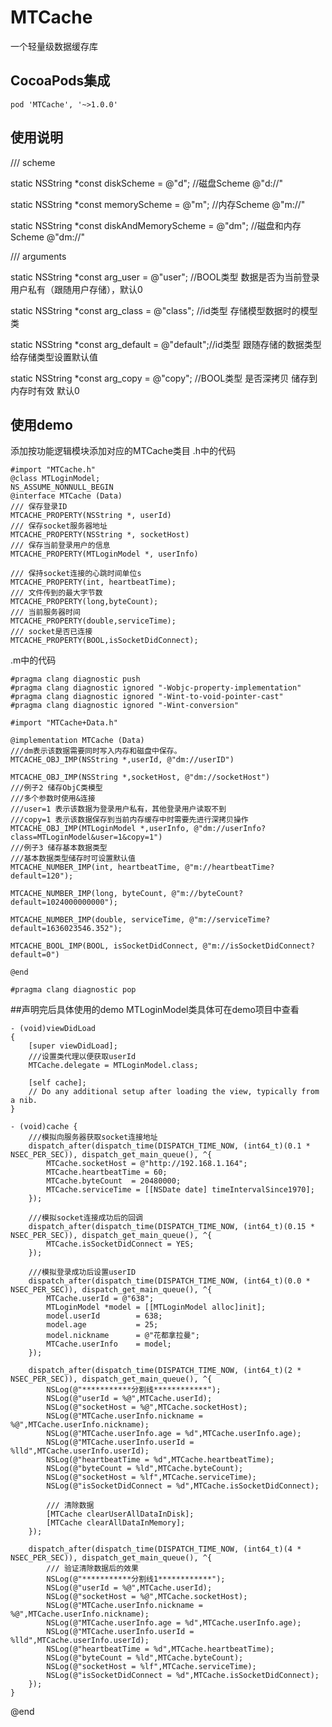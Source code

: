 # MTCache
一个轻量级数据缓存库

## CocoaPods集成
```
pod 'MTCache', '~>1.0.0'
```
## 使用说明

/// scheme  

static NSString *const diskScheme          = @"d";  //磁盘Scheme @"d://"  

static NSString *const memoryScheme        = @"m";  //内存Scheme @"m://"  

static NSString *const diskAndMemoryScheme = @"dm"; //磁盘和内存Scheme @"dm://"  

/// arguments  

static NSString *const arg_user    = @"user";   //BOOL类型 数据是否为当前登录用户私有（跟随用户存储），默认0  

static NSString *const arg_class   = @"class";  //id类型 存储模型数据时的模型类  

static NSString *const arg_default = @"default";//id类型 跟随存储的数据类型 给存储类型设置默认值  

static NSString *const arg_copy    = @"copy";   //BOOL类型 是否深拷贝 储存到内存时有效 默认0  


## 使用demo
添加按功能逻辑模块添加对应的MTCache类目
.h中的代码
```
#import "MTCache.h"
@class MTLoginModel;
NS_ASSUME_NONNULL_BEGIN
@interface MTCache (Data)
/// 保存登录ID
MTCACHE_PROPERTY(NSString *, userId)
/// 保存socket服务器地址
MTCACHE_PROPERTY(NSString *, socketHost)
/// 保存当前登录用户的信息
MTCACHE_PROPERTY(MTLoginModel *, userInfo)

/// 保持socket连接的心跳时间单位s
MTCACHE_PROPERTY(int, heartbeatTime);
/// 文件传到的最大字节数
MTCACHE_PROPERTY(long,byteCount);
/// 当前服务器时间
MTCACHE_PROPERTY(double,serviceTime);
/// socket是否已连接
MTCACHE_PROPERTY(BOOL,isSocketDidConnect);
```
.m中的代码
```
#pragma clang diagnostic push
#pragma clang diagnostic ignored "-Wobjc-property-implementation"
#pragma clang diagnostic ignored "-Wint-to-void-pointer-cast"
#pragma clang diagnostic ignored "-Wint-conversion"

#import "MTCache+Data.h"

@implementation MTCache (Data)
///dm表示该数据需要同时写入内存和磁盘中保存。
MTCACHE_OBJ_IMP(NSString *,userId, @"dm://userID")

MTCACHE_OBJ_IMP(NSString *,socketHost, @"dm://socketHost")
///例子2 储存ObjC类模型
///多个参数时使用&连接
///user=1 表示该数据为登录用户私有，其他登录用户读取不到
///copy=1 表示该数据保存到当前内存缓存中时需要先进行深拷贝操作
MTCACHE_OBJ_IMP(MTLoginModel *,userInfo, @"dm://userInfo?class=MTLoginModel&user=1&copy=1")
///例子3 储存基本数据类型
///基本数据类型储存时可设置默认值
MTCACHE_NUMBER_IMP(int, heartbeatTime, @"m://heartbeatTime?default=120");

MTCACHE_NUMBER_IMP(long, byteCount, @"m://byteCount?default=1024000000000");

MTCACHE_NUMBER_IMP(double, serviceTime, @"m://serviceTime?default=1636023546.352");

MTCACHE_BOOL_IMP(BOOL, isSocketDidConnect, @"m://isSocketDidConnect?default=0")

@end

#pragma clang diagnostic pop
```

##声明完后具体使用的demo
MTLoginModel类具体可在demo项目中查看
```
- (void)viewDidLoad
{
    [super viewDidLoad];
    ///设置类代理以便获取userId
    MTCache.delegate = MTLoginModel.class;
    
    [self cache];
	// Do any additional setup after loading the view, typically from a nib.
}

- (void)cache {
    ///模拟向服务器获取socket连接地址
    dispatch_after(dispatch_time(DISPATCH_TIME_NOW, (int64_t)(0.1 * NSEC_PER_SEC)), dispatch_get_main_queue(), ^{
        MTCache.socketHost = @"http://192.168.1.164";
        MTCache.heartbeatTime = 60;
        MTCache.byteCount  = 20480000;
        MTCache.serviceTime = [[NSDate date] timeIntervalSince1970];
    });
    
    ///模拟socket连接成功后的回调
    dispatch_after(dispatch_time(DISPATCH_TIME_NOW, (int64_t)(0.15 * NSEC_PER_SEC)), dispatch_get_main_queue(), ^{
        MTCache.isSocketDidConnect = YES;
    });
    
    ///模拟登录成功后设置userID
    dispatch_after(dispatch_time(DISPATCH_TIME_NOW, (int64_t)(0.0 * NSEC_PER_SEC)), dispatch_get_main_queue(), ^{
        MTCache.userId = @"638";
        MTLoginModel *model = [[MTLoginModel alloc]init];
        model.userId        = 638;
        model.age           = 25;
        model.nickname      = @"花都拿拉曼";
        MTCache.userInfo    = model;
    });
    
    dispatch_after(dispatch_time(DISPATCH_TIME_NOW, (int64_t)(2 * NSEC_PER_SEC)), dispatch_get_main_queue(), ^{
        NSLog(@"***********分割线************");
        NSLog(@"userId = %@",MTCache.userId);
        NSLog(@"socketHost = %@",MTCache.socketHost);
        NSLog(@"MTCache.userInfo.nickname = %@",MTCache.userInfo.nickname);
        NSLog(@"MTCache.userInfo.age = %d",MTCache.userInfo.age);
        NSLog(@"MTCache.userInfo.userId = %lld",MTCache.userInfo.userId);
        NSLog(@"heartbeatTime = %d",MTCache.heartbeatTime);
        NSLog(@"byteCount = %ld",MTCache.byteCount);
        NSLog(@"socketHost = %lf",MTCache.serviceTime);
        NSLog(@"isSocketDidConnect = %d",MTCache.isSocketDidConnect);
        
        /// 清除数据
        [MTCache clearUserAllDataInDisk];
        [MTCache clearAllDataInMemory];
    });
    
    dispatch_after(dispatch_time(DISPATCH_TIME_NOW, (int64_t)(4 * NSEC_PER_SEC)), dispatch_get_main_queue(), ^{
        /// 验证清除数据后的效果
        NSLog(@"***********分割线1************");
        NSLog(@"userId = %@",MTCache.userId);
        NSLog(@"socketHost = %@",MTCache.socketHost);
        NSLog(@"MTCache.userInfo.nickname = %@",MTCache.userInfo.nickname);
        NSLog(@"MTCache.userInfo.age = %d",MTCache.userInfo.age);
        NSLog(@"MTCache.userInfo.userId = %lld",MTCache.userInfo.userId);
        NSLog(@"heartbeatTime = %d",MTCache.heartbeatTime);
        NSLog(@"byteCount = %ld",MTCache.byteCount);
        NSLog(@"socketHost = %lf",MTCache.serviceTime);
        NSLog(@"isSocketDidConnect = %d",MTCache.isSocketDidConnect);
    });
}
```
@end
